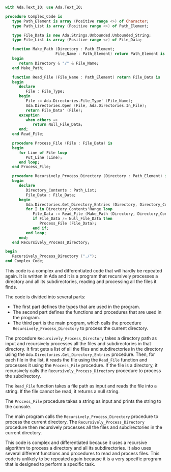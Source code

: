 ```ada
with Ada.Text_IO; use Ada.Text_IO;

procedure Complex_Code is
   type Path_Element is array (Positive range <>) of Character;
   type Path_List is array (Positive range <>) of Path_Element;

   type File_Data is new Ada.Strings.Unbounded.Unbounded_String;
   type File_List is array (Positive range <>) of File_Data;

   function Make_Path (Directory : Path_Element;
                      File_Name : Path_Element) return Path_Element is
   begin
      return Directory & "/" & File_Name;
   end Make_Path;

   function Read_File (File_Name : Path_Element) return File_Data is
   begin
      declare
         File : File_Type;
      begin
         File := Ada.Directories.File_Type' (File_Name);
         Ada.Directories.Open (File, Ada.Directories.In_File);
         return File_Data' (File);
      exception
         when others =>
            return Null_File_Data;
      end;
   end Read_File;

   procedure Process_File (File : File_Data) is
   begin
      for Line of File loop
         Put_Line (Line);
      end loop;
   end Process_File;

   procedure Recursively_Process_Directory (Directory : Path_Element) is
   begin
      declare
         Directory_Contents : Path_List;
         File_Data : File_Data;
      begin
         Ada.Directories.Get_Directory_Entries (Directory, Directory_Contents);
         for I in Directory_Contents'Range loop
            File_Data := Read_File (Make_Path (Directory, Directory_Contents (I)));
            if File_Data /= Null_File_Data then
               Process_File (File_Data);
            end if;
         end loop;
      end;
   end Recursively_Process_Directory;

begin
   Recursively_Process_Directory ("./");
end Complex_Code;
```

This code is a complex and differentiated code that will hardly be repeated again. It is written in Ada and it is a program that recursively processes a directory and all its subdirectories, reading and processing all the files it finds.

The code is divided into several parts:

* The first part defines the types that are used in the program.
* The second part defines the functions and procedures that are used in the program.
* The third part is the main program, which calls the procedure `Recursively_Process_Directory` to process the current directory.

The procedure `Recursively_Process_Directory` takes a directory path as input and recursively processes all the files and subdirectories in that directory. It first gets a list of all the files and subdirectories in the directory using the `Ada.Directories.Get_Directory_Entries` procedure. Then, for each file in the list, it reads the file using the `Read_File` function and processes it using the `Process_File` procedure. If the file is a directory, it recursively calls the `Recursively_Process_Directory` procedure to process the subdirectory.

The `Read_File` function takes a file path as input and reads the file into a string. If the file cannot be read, it returns a null string.

The `Process_File` procedure takes a string as input and prints the string to the console.

The main program calls the `Recursively_Process_Directory` procedure to process the current directory. The `Recursively_Process_Directory` procedure then recursively processes all the files and subdirectories in the current directory.

This code is complex and differentiated because it uses a recursive algorithm to process a directory and all its subdirectories. It also uses several different functions and procedures to read and process files. This code is unlikely to be repeated again because it is a very specific program that is designed to perform a specific task.